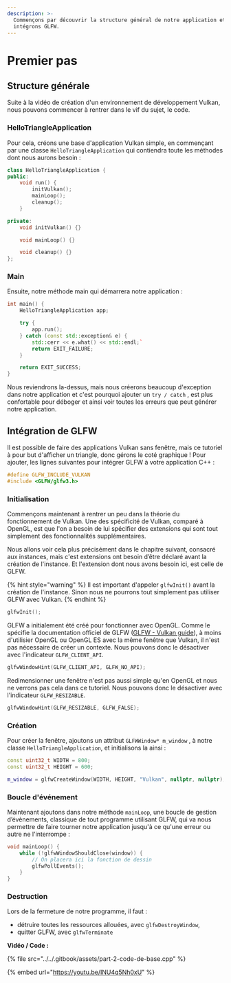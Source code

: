 ```yaml
---
description: >-
  Commençons par découvrir la structure général de notre application et
  intégrons GLFW.
---
```


# Premier pas

## Structure générale

Suite à la vidéo de création d'un environnement de développement Vulkan, nous pouvons commencer à rentrer dans le vif du sujet, le code. 

### HelloTriangleApplication

Pour cela, créons une base d'application Vulkan simple, en commençant par une classe `HelloTriangleApplication` qui contiendra toute les méthodes dont nous aurons besoin  :

```cpp
class HelloTriangleApplication {
public:
    void run() {
        initVulkan();
        mainLoop();
        cleanup();
    }

private:
    void initVulkan() {}

    void mainLoop() {}

    void cleanup() {}
};
```

### Main

Ensuite, notre méthode main qui démarrera notre application :

```cpp
int main() {
    HelloTriangleApplication app;

    try {
        app.run();
    } catch (const std::exception& e) {
        std::cerr << e.what() << std::endl;`
        return EXIT_FAILURE;
    }

    return EXIT_SUCCESS;
}
```

Nous reviendrons la-dessus, mais nous créerons beaucoup d'exception dans notre application et c'est pourquoi ajouter un `try / catch` , est plus confortable pour déboger et ainsi voir toutes les erreurs que peut générer notre application.

## Intégration de GLFW

Il est possible de faire des applications Vulkan sans fenêtre, mais ce tutoriel à pour but d'afficher un triangle, donc gérons le coté graphique ! Pour ajouter, les lignes suivantes pour intégrer GLFW à votre application C++ :

```cpp
#define GLFW_INCLUDE_VULKAN
#include <GLFW/glfw3.h>
```

### Initialisation

Commençons maintenant à rentrer un peu dans la théorie du fonctionnement de Vulkan. Une des spécificité de Vulkan, comparé à OpenGL, est que l'on a besoin de lui spécifier des extensions qui sont tout simplement des fonctionnalités supplémentaires.

Nous allons voir cela plus précisément dans le chapitre suivant, consacré aux instances, mais c'est extensions ont besoin d’être déclaré avant la création de l'instance. Et l'extension dont nous avons besoin ici, est celle de GLFW. 

{% hint style="warning" %}
Il est important d'appeler `glfwInit()` avant la création de l'instance. Sinon nous ne pourrons tout simplement pas utiliser GLFW avec Vulkan.
{% endhint %}

```cpp
glfwInit();
```

GLFW a initialement été créé pour fonctionner avec OpenGL. Comme le spécifie la documentation officiel de GLFW \([GLFW - Vulkan guide](https://www.glfw.org/docs/latest/vulkan_guide.html)\), à moins d'utilisier OpenGL ou OpenGL ES avec la même fenêtre que Vulkan, il n'est pas nécessaire de créer un contexte. Nous pouvons donc le désactiver avec l'indicateur `GLFW_CLIENT_API`.

```cpp
glfwWindowHint(GLFW_CLIENT_API, GLFW_NO_API);
```

Redimensionner une fenêtre n'est pas aussi simple qu'en OpenGL et nous ne verrons pas cela dans ce tutoriel. Nous pouvons donc le désactiver avec l'indicateur `GLFW_RESIZABLE`.

```cpp
glfwWindowHint(GLFW_RESIZABLE, GLFW_FALSE);
```

### Création

Pour créer la fenêtre, ajoutons un attribut `GLFWWindow* m_window` , à notre classe `HelloTriangleApplication`, et initialisons la ainsi :

```cpp
const uint32_t WIDTH = 800;
const uint32_t HEIGHT = 600;

m_window = glfwCreateWindow(WIDTH, HEIGHT, "Vulkan", nullptr, nullptr);
```

### Boucle d'événement 

Maintenant ajoutons dans notre méthode `mainLoop`, une boucle de gestion d’évènements, classique de tout programme utilisant GLFW, qui va nous permettre de faire tourner notre application jusqu'à ce qu'une erreur ou autre ne l'interrompe :

```cpp
void mainLoop() {
    while (!glfwWindowShouldClose(window)) {
        // On placera ici la fonction de dessin
        glfwPollEvents();
    }
}
```

### Destruction

Lors de la fermeture de notre programme, il faut :

* détruire toutes les ressources allouées, avec `glfwDestroyWindow`,
* quitter GLFW, avec `glfwTerminate`

**Vidéo / Code :**

{% file src="../../.gitbook/assets/part-2-code-de-base.cpp" %}

{% embed url="https://youtu.be/INU4q5Nh0xU" %}

